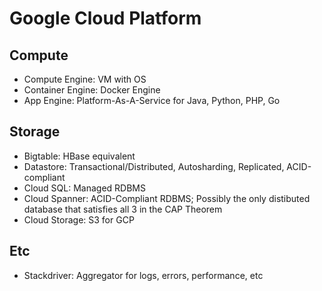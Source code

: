 # Google Cloud Platform

## Compute
- Compute Engine: VM with OS
- Container Engine: Docker Engine
- App Engine: Platform-As-A-Service for Java, Python, PHP, Go

## Storage
- Bigtable: HBase equivalent
- Datastore: Transactional/Distributed, Autosharding, Replicated, ACID-compliant
- Cloud SQL: Managed RDBMS
- Cloud Spanner: ACID-Compliant RDBMS; Possibly the only distibuted database that satisfies all 3 in the CAP Theorem
- Cloud Storage: S3 for GCP

## Etc
- Stackdriver: Aggregator for logs, errors, performance, etc
